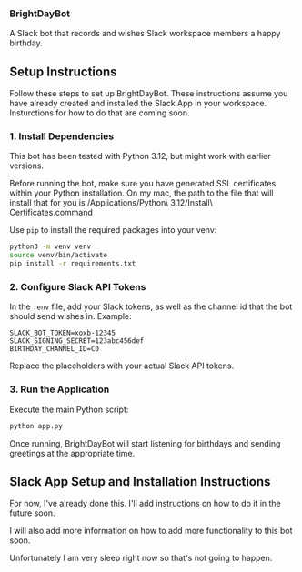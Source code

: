 ### BrightDayBot

A Slack bot that records and wishes Slack workspace members a happy birthday.

## Setup Instructions

Follow these steps to set up BrightDayBot. These instructions assume you have already created and installed the Slack App in your workspace. Insturctions for how to do that are coming soon.

### 1. Install Dependencies

This bot has been tested with Python 3.12, but might work with earlier versions.

Before running the bot, make sure you have generated SSL certificates within your Python installation. 
On my mac, the path to the file that will install that for you is /Applications/Python\ 3.12/Install\ Certificates.command


Use `pip` to install the required packages into your venv:

```bash
python3 -m venv venv
source venv/bin/activate
pip install -r requirements.txt
```


### 2. Configure Slack API Tokens

In the `.env` file, add your Slack tokens, as well as the channel id that the bot should send wishes in.
Example:
```plaintext
SLACK_BOT_TOKEN=xoxb-12345
SLACK_SIGNING_SECRET=123abc456def
BIRTHDAY_CHANNEL_ID=C0
```

Replace the placeholders with your actual Slack API tokens.

### 3. Run the Application
Execute the main Python script:

```bash
python app.py
```

Once running, BrightDayBot will start listening for birthdays and sending greetings at the appropriate time.

## Slack App Setup and Installation Instructions

For now, I've already done this. I'll add instructions on how to do it in the future soon.

I will also add more information on how to add more functionality to this bot soon.

Unfortunately I am very sleep right now so that's not going to happen.

